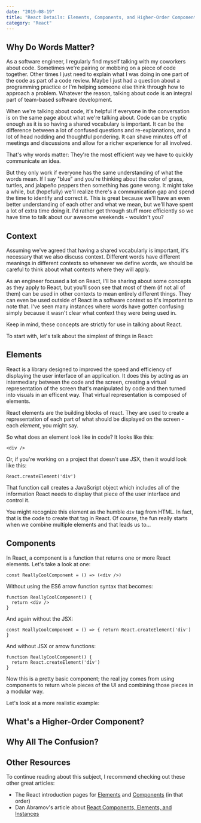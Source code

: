```yaml
---
date: "2019-08-19"
title: "React Details: Elements, Components, and Higher-Order Components"
category: "React"
---
```


## Why Do Words Matter?
As a software engineer, I regularly find myself talking with my coworkers about code. Sometimes we're pairing or mobbing on a piece of code together. Other times I just need to explain what I was doing in one part of the code as part of a code review. Maybe I just had a question about a programming practice or I'm helping someone else think through how to approach a problem. Whatever the reason, talking about code is an integral part of team-based software development.

When we're talking about code, it's helpful if everyone in the conversation is on the same page about what we're talking about. Code can be cryptic enough as it is so having a shared vocabulary is important. It can be the difference between a lot of confused questions and re-explanations, and a lot of head nodding and thoughtful pondering. It can shave minutes off of meetings and discussions and allow for a richer experience for all involved.

That's why words matter: They're the most efficient way we have to quickly communicate an idea.

But they only work if everyone has the same understanding of what the words mean. If I say "blue" and you're thinking about the color of grass, turtles, and jalapeño peppers then something has gone wrong. It might take a while, but (hopefully) we'll realize there's a communication gap and spend the time to identify and correct it. This is great because we'll have an even better understanding of each other and what we mean, but we'll have spent a lot of extra time doing it. I'd rather get through stuff more efficiently so we have time to talk about our awesome weekends - wouldn't you?

## Context
Assuming we've agreed that having a shared vocabularly is important, it's necessary that we also discuss context. Different words have different meanings in different contexts so whenever we define words, we should be careful to think about what contexts where they will apply.

As an engineer focused a lot on React, I'll be sharing about some concepts as they apply to React, but you'll soon see that most of them (if not all of them) can be used in other contexts to mean entirely different things. They can even be used outside of React in a software context so it's important to note that. I've seen many instances where words have gotten confusing simply because it wasn't clear what context they were being used in.

Keep in mind, these concepts are strictly for use in talking about React.

To start with, let's talk about the simplest of things in React:

## Elements
React is a library designed to improved the speed and efficiency of displaying the user interface of an application.
It does this by acting as an intermediary between the code and the screen, creating a virtual representation of the screen 
that's manipulated by code and then turned into visuals in an efficent way. That virtual representation is composed of elements.

React elements are the building blocks of react. They are used to create a representation of each part of what should be displayed on the screen - each *element*, you might say.

So what does an element look like in code? It looks like this:
```
<div />
```

Or, if you're working on a project that doesn't use JSX, then it would look like this:
```
React.createElement('div')
```

That function call creates a JavaScript object which includes all of the information React needs 
to display that piece of the user interface and control it.

You might recognize this element as the humble `div` tag from HTML. In fact, that is the code to create 
that tag in React. Of course, the fun really starts when we combine multiple elements and that leads us to...

## Components
In React, a component is a function that returns one or more React elements. Let's take a look at one:
```
const ReallyCoolComponent = () => (<div />)
```

Without using the ES6 arrow function syntax that becomes:
```
function ReallyCoolComponent() {
  return <div />
}
```

And again without the JSX:
```
const ReallyCoolComponent = () => { return React.createElement('div') }
```

And without JSX or arrow functions:
```
function ReallyCoolComponent() {
  return React.createElement('div')
}
```


Now this is a pretty basic component; the real joy comes from using components to return whole pieces of the UI 
and combining those pieces in a modular way.

Let's look at a more realistic example:


## What's a Higher-Order Component?


## Why All The Confusion?

## Other Resources
To continue reading about this subject, I recommend checking out these other great articles:
- The React introduction pages for [Elements](https://reactjs.org/docs/rendering-elements.html) and [Components](https://reactjs.org/docs/components-and-props.html) (in that order)
- Dan Abramov's article about [React Components, Elements, and Instances](https://medium.com/@dan_abramov/react-components-elements-and-instances-90800811f8ca)
